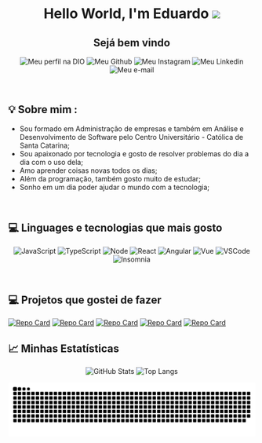 <div align="center">
  <h1 align="center">Hello World, I'm Eduardo <img src="https://media.giphy.com/media/hvRJCLFzcasrR4ia7z/giphy.gif" width="30px" /></h1>
  <h2>Sejá bem vindo</h2>

  ![Meu perfil na DIO](https://img.shields.io/badge/Meu_perfil_na_DIO-purple?style=for-the-badge&link=https%3A%2F%2Fwww.dio.me%2Fusers%2Feduardof_haag)
  ![Meu Github](https://img.shields.io/badge/Github-gray?style=for-the-badge&logo=github&link=https%3A%2F%2Fgithub.com%2Feduhaag)
  ![Meu Instagram](https://img.shields.io/badge/Instagram-red?style=for-the-badge&logo=instagram&logoColor=white&link=https%3A%2F%2Fwww.instagram.com%2Feduardo.haag%2F)
  ![Meu Linkedin](https://img.shields.io/badge/Linkedin-blue?style=for-the-badge&logo=linkedin&link=https%3A%2F%2Fwww.linkedin.com%2Fin%2Feduardo-felipe-haag%2F)
  ![Meu e-mail](https://img.shields.io/badge/Meu_email-orange?style=for-the-badge&logo=gmail&logoColor=white&link=mailto%3Aeduardof.haag%40gmail.com)

</div>
<br />

## 💡 Sobre mim :
- Sou formado em Administração de empresas e também em Análise e Desenvolvimento de Software pelo Centro Universitário - Católica de Santa Catarina;
- Sou apaixonado por tecnologia e gosto de resolver problemas do dia a dia com o uso dela;
- Amo aprender coisas novas todos os dias;
- Além da programação, também gosto muito de estudar;
- Sonho em um dia poder ajudar o mundo com a tecnologia;
 <br />

 ## 💻 Linguages e tecnologias que mais gosto

<div align="center">
  
  ![JavaScript](https://img.shields.io/badge/JavaScript-000?style=for-the-badge&logo=javascript)
  ![TypeScript](https://img.shields.io/badge/TypeScript-000?style=for-the-badge&logo=typescript)
  ![Node](https://img.shields.io/badge/Node-000?style=for-the-badge&logo=nodedotjs)
  ![React](https://img.shields.io/badge/React-000?style=for-the-badge&logo=react)
  ![Angular](https://img.shields.io/badge/Angular-000?style=for-the-badge&logo=angular&logoColor=C3002F)
  ![Vue](https://img.shields.io/badge/Vue-000?style=for-the-badge&logo=vuedotjs)
  ![VSCode](https://img.shields.io/badge/VS_Code-000?style=for-the-badge&logo=visualstudiocode&logoColor=blue) 
  ![Insomnia](https://img.shields.io/badge/Insomnia-000?style=for-the-badge&logo=insomnia&logoColor=483285)
</div>
<br />

## 💻 Projetos que gostei de fazer
[![Repo Card](https://github-readme-stats.vercel.app/api/pin/?username=eduhaag&repo=meteora-modas&bg_color=000&border_color=30A3DC&show_icons=true&icon_color=30A3DC&title_color=E94D5F&text_color=FFF)](https://github.com/eduhaag/meteora-modas)
[![Repo Card](https://github-readme-stats.vercel.app/api/pin/?username=eduhaag&repo=study-tracker&bg_color=000&border_color=30A3DC&show_icons=true&icon_color=30A3DC&title_color=E94D5F&text_color=FFF)](https://github.com/eduhaag/study-tracker)
[![Repo Card](https://github-readme-stats.vercel.app/api/pin/?username=eduhaag&repo=notiway&bg_color=000&border_color=30A3DC&show_icons=true&icon_color=30A3DC&title_color=E94D5F&text_color=FFF)](https://github.com/eduhaag/notiway)
[![Repo Card](https://github-readme-stats.vercel.app/api/pin/?username=eduhaag&repo=github-blog&bg_color=000&border_color=30A3DC&show_icons=true&icon_color=30A3DC&title_color=E94D5F&text_color=FFF)](https://github.com/eduhaag/github-blog)
[![Repo Card](https://github-readme-stats.vercel.app/api/pin/?username=eduhaag&repo=memoteca&bg_color=000&border_color=30A3DC&show_icons=true&icon_color=30A3DC&title_color=E94D5F&text_color=FFF)](https://github.com/eduhaag/memoteca)


## 📈 Minhas Estatísticas
<div align="center">
  
  ![GitHub Stats](https://github-readme-stats.vercel.app/api?username=eduhaag&theme=transparent&bg_color=000&border_color=30A3DC&show_icons=true&icon_color=30A3DC&title_color=E94D5F&text_color=FFF)
  ![Top Langs](https://github-readme-stats-git-masterrstaa-rickstaa.vercel.app/api/top-langs/?username=eduhaag&layout=compact&bg_color=000&border_color=30A3DC&title_color=E94D5F&text_color=FFF)

  ![Meus commits](https://raw.githubusercontent.com/eduhaag/eduhaag/cf3cd9e95eb569a656e0cf8d76601be05ad09084/github-contribution-grid-snake-dark.svg)
</div>
